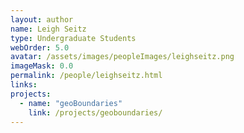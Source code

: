 ```yaml
---
layout: author
name: Leigh Seitz
type: Undergraduate Students
webOrder: 5.0
avatar: /assets/images/peopleImages/leighseitz.png
imageMask: 0.0
permalink: /people/leighseitz.html 
links:
projects:
  - name: "geoBoundaries"
    link: /projects/geoboundaries/
---
```

